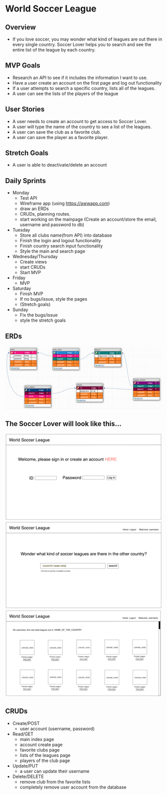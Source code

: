 # World Soccer League

## Overview
- If you love soccer, you may wonder what kind of leagues are out there in every single country. Soccer Lover helps you to search and see the entire list of the league by each country.

## MVP Goals
- Research an API to see if it includes the information I want to use.
- Have a user create an account on the first page and log out functionality
- If a user attempts to search a specific country, lists all of the leagues.
- A user can see the lists of the players of the league

## User Stories
- A user needs to create an account to get access to Soccer Lover.
- A user will type the name of the country to see a list of the leagues.
- A user can save the club as a favorite club.
- A user can save the player as a favorite player.

## Stretch Goals
- A user is able to deactivate/delete an account

## Daily Sprints
- Monday
    - Test API
    - Wireframe app (using https://awwapp.com)
    - draw an ERDs
    - CRUDs, planning routes.
    - start working on the mainpage (Create an account/store the email, username and password to db)
- Tuesday
    - Store all clubs name(from API) into database
    - Finish the login and logout functionality
    - Finish country search input functionality
    - Style the main and search page
- Wednesday/Thursday
    - Create views
    - start CRUDs
    - Start MVP
- Friday
    - MVP
- Saturday
    - Finish MVP
    - If no bugs/issue, style the pages
    - (Stretch goals)
- Sunday
    - Fix the bugs/issue
    - style the stretch goals

## ERDs
![ERDs](README_image/ERDs.png)

## The Soccer Lover will look like this...
![Main_Page](README_image/WSL_loginpage.png)
![Typed_Country](README_image/WSL_searchpage.png)
![Clicked_League](README_image/WSL_listpage.png)

## CRUDs
- Create/POST
    - user account (username, password)
- Read/GET
    - main index page
    - account create page
    - favorite clubs page
    - lists of the leagues page 
    - players of the club page
- Update/PUT
    - a user can update their username
- Delete/DELETE
    - remove club from the favorite lists
    - completely remove user account from the database

